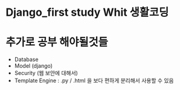 # Django_first study Whit 생활코딩

# 추가로 공부 해야될것들

-   Database
-   Model (django)
-   Security (웹 보안에 대해서)
-   Template Engine : .py / .html 을 보다 편하게 분리해서 사용할 수 있음
